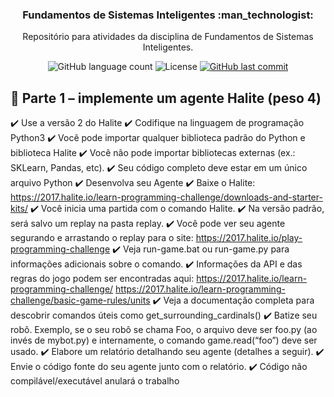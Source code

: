 <h3 align="center">
  Fundamentos de Sistemas Inteligentes :man_technologist:
</h3>

<p align="center">Repositório para atividades da disciplina de Fundamentos de Sistemas Inteligentes.</a>
</p>

<p align="center">
  
  <img alt="GitHub language count" src="https://img.shields.io/github/languages/count/dpalmas/halite2?color=0000FF">

  <img alt="License" src="https://img.shields.io/github/license/dpalmas/halite2?color=0000FF&logo=MIT">
  
  <a href="https://github.com/dpalmas/cc/commits/master">
    <img alt="GitHub last commit" src="https://img.shields.io/github/last-commit/dpalmas/halite2?color=0000FF">
  </a>
</p>

## :pencil: Parte 1 – implemente um agente Halite (peso 4)

:heavy_check_mark: Use a versão 2 do Halite
:heavy_check_mark: Codifique na linguagem de programação Python3
:heavy_check_mark: Você pode importar qualquer biblioteca padrão do Python e biblioteca Halite
:heavy_check_mark: Você não pode importar bibliotecas externas (ex.: SKLearn, Pandas, etc).
:heavy_check_mark: Seu código completo deve estar em um único arquivo Python
:heavy_check_mark: Desenvolva seu Agente
:heavy_check_mark: Baixe o Halite: https://2017.halite.io/learn-programming-challenge/downloads-and-starter-kits/
:heavy_check_mark: Você inicia uma partida com o comando Halite.
:heavy_check_mark: Na versão padrão, será salvo um replay na pasta replay.
:heavy_check_mark: Você pode ver seu agente segurando e arrastando o replay para o site: https://2017.halite.io/play-programming-challenge
:heavy_check_mark: Veja run-game.bat ou run-game.py para informações adicionais sobre o comando.
:heavy_check_mark: Informações da API e das regras do jogo podem ser encontradas aqui:
https://2017.halite.io/learn-programming-challenge/
https://2017.halite.io/learn-programming-challenge/basic-game-rules/units
:heavy_check_mark: Veja a documentação completa para descobrir comandos úteis como
get_surrounding_cardinals()
:heavy_check_mark: Batize seu robô. Exemplo, se o seu robô se chama Foo, o arquivo deve ser foo.py (ao invés de
mybot.py) e internamente, o comando game.read(“foo”) deve ser usado.
:heavy_check_mark: Elabore um relatório detalhando seu agente (detalhes a seguir).
:heavy_check_mark: Envie o código fonte do seu agente junto com o relatório.
:heavy_check_mark: Código não compilável/executável anulará o trabalho